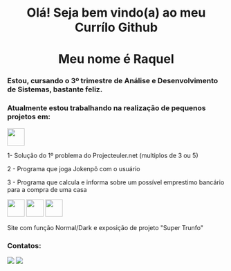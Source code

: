 <h1 align="center">Olá! Seja bem vindo(a) ao meu Currílo Github</h1>
<h1 align="center">Meu nome é Raquel</h1>

### Estou, cursando o 3º trimestre de Análise e Desenvolvimento de Sistemas, bastante feliz. 

### Atualmente estou trabalhando na realização de pequenos projetos em:
<img align="center" src="https://cdn.jsdelivr.net/gh/devicons/devicon/icons/python/python-original.svg" width="40" height="40"/> 
<p>1- Solução do 1º problema do Projecteuler.net (multiplos de 3 ou 5)</p>
<p>2 - Programa que joga Jokenpô com o usuário</p>
<p>3 - Programa que calcula e informa sobre um possível emprestimo bancário para a compra de uma casa</p>
<p><img src="https://cdn.jsdelivr.net/gh/devicons/devicon/icons/javascript/javascript-original.svg" width="40" height="40"/> <img src="https://cdn.jsdelivr.net/gh/devicons/devicon/icons/html5/html5-original.svg" width="40" height="40"/> <img src="https://cdn.jsdelivr.net/gh/devicons/devicon/icons/css3/css3-original.svg" width="40" height="40"/></p>
<p>Site com função Normal/Dark e exposição de projeto "Super Trunfo"</p>

### Contatos:

<div>
<a href = "mailto:raquel.santana.sousa@gmail.com"><img src="https://img.shields.io/badge/Gmail-D14836?style=for-the-badge&logo=gmail&logoColor=white" target="_blank"></a>
<a href="https://www.linkedin.com/in/raquel-sd-sousa/" target="_blank"><img src="https://img.shields.io/badge/-LinkedIn-%230077B5?style=for-the-badge&logo=linkedin&logoColor=white" target="_blank"></a>   
</div>

